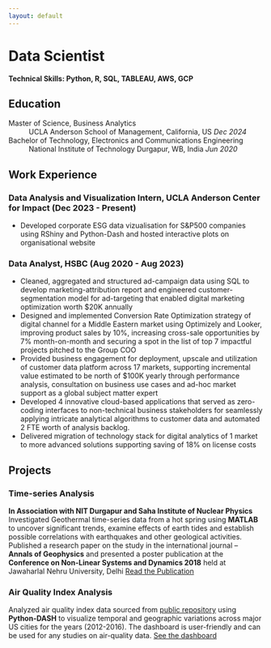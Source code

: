 ```yaml
---
layout: default
---
```


# Data Scientist

**Technical Skills: Python, R, SQL, TABLEAU, AWS, GCP**

## Education
<dl>
<dt>Master of Science, Business Analytics</dt>
<dd>UCLA Anderson School of Management, California, US <i>Dec 2024</i></dd>
<dt>Bachelor of Technology, Electronics and Communications Engineering</dt>
<dd>National Institute of Technology Durgapur, WB, India <i>Jun 2020</i></dd>
</dl>

## Work Experience

### Data Analysis and Visualization Intern, UCLA Anderson Center for Impact (Dec 2023 - Present)

* Developed corporate ESG data vizualisation for S&P500 companies using RShiny and Python-Dash and hosted interactive plots on organisational website

### Data Analyst, HSBC (Aug 2020 - Aug 2023)
* Cleaned, aggregated and structured ad-campaign data using SQL to develop marketing-attribution report and engineered customer-segmentation model for ad-targeting that enabled digital marketing optimization worth $20K annually
* Designed and implemented Conversion Rate Optimization strategy of digital channel for a Middle Eastern market using Optimizely and Looker, improving product sales by 10%, increasing cross-sale opportunities by 7% month-on-month and securing a spot in the list of top 7 impactful projects pitched to the Group COO
* Provided business engagement for deployment, upscale and utilization of customer data platform across 17 markets, supporting incremental value estimated to be north of $100K yearly through performance analysis, consultation on business use cases and ad-hoc market support as a global subject matter expert
* Developed 4 innovative cloud-based applications that served as zero-coding interfaces to non-technical business stakeholders for seamlessly applying intricate analytical algorithms to customer data and automated 2 FTE worth of analysis backlog.
* Delivered migration of technology stack for digital analytics of 1 market to more advanced solutions supporting saving of 18% on license costs

## Projects

### Time-series Analysis
**In Association with NIT Durgapur and Saha Institute of Nuclear Physics**
Investigated Geothermal time-series data from a hot spring using **MATLAB** to uncover significant trends, examine effects of earth tides and establish possible correlations with earthquakes and other geological activities. Published a research paper on the study in the international journal – __**Annals of Geophysics**__ and presented a poster publication at the __**Conference on Non-Linear Systems and Dynamics 2018**__ held at Jawaharlal Nehru University, Delhi
[Read the Publication](https://www.annalsofgeophysics.eu/index.php/annals/article/view/8174)

### Air Quality Index Analysis
Analyzed air quality index data sourced from [public repository](https://www.kaggle.com/datasets/sogun3/uspollution) using **Python-DASH** to visualize temporal and geographic variations across major US cities for the years (2012-2016). The dashboard is user-friendly and can be used for any studies on air-quality data.
[See the dashboard](https://air-quality-index-dash.onrender.com/)


